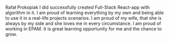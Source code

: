 Rafał Prokopiak
I did successfully created Full-Stack React-app with algorithm in it.
I am proud of learning everything by my own and being able to use it in a real-life projects scenarios.
I am proud of my wife, that she is always by my side and she loves me in every circumstance.
I am proud of working in EPAM. It is great learning opportunity for me and the chance to grow.
